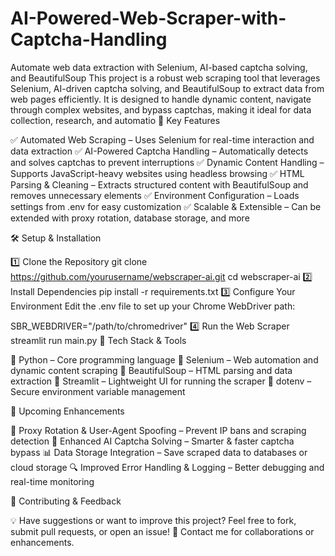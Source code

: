 # AI-Powered-Web-Scraper-with-Captcha-Handling
Automate web data extraction with Selenium, AI-based captcha solving, and BeautifulSoup
This project is a robust web scraping tool that leverages Selenium, AI-driven captcha solving, and BeautifulSoup to extract data from web pages efficiently. It is designed to handle dynamic content, navigate through complex websites, and bypass captchas, making it ideal for data collection, research, and automatio
🚀 Key Features

✅ Automated Web Scraping – Uses Selenium for real-time interaction and data extraction
✅ AI-Powered Captcha Handling – Automatically detects and solves captchas to prevent interruptions
✅ Dynamic Content Handling – Supports JavaScript-heavy websites using headless browsing
✅ HTML Parsing & Cleaning – Extracts structured content with BeautifulSoup and removes unnecessary elements
✅ Environment Configuration – Loads settings from .env for easy customization
✅ Scalable & Extensible – Can be extended with proxy rotation, database storage, and more

🛠 Setup & Installation

1️⃣ Clone the Repository
git clone https://github.com/yourusername/webscraper-ai.git
cd webscraper-ai
2️⃣ Install Dependencies
pip install -r requirements.txt
3️⃣ Configure Your Environment
Edit the .env file to set up your Chrome WebDriver path:

SBR_WEBDRIVER="/path/to/chromedriver"
4️⃣ Run the Web Scraper
streamlit run main.py
🔧 Tech Stack & Tools

🔹 Python – Core programming language
🔹 Selenium – Web automation and dynamic content scraping
🔹 BeautifulSoup – HTML parsing and data extraction
🔹 Streamlit – Lightweight UI for running the scraper
🔹 dotenv – Secure environment variable management

📌 Upcoming Enhancements

🚀 Proxy Rotation & User-Agent Spoofing – Prevent IP bans and scraping detection
🤖 Enhanced AI Captcha Solving – Smarter & faster captcha bypass
📊 Data Storage Integration – Save scraped data to databases or cloud storage
🔍 Improved Error Handling & Logging – Better debugging and real-time monitoring

🤝 Contributing & Feedback

💡 Have suggestions or want to improve this project? Feel free to fork, submit pull requests, or open an issue!
📧 Contact me for collaborations or enhancements.

